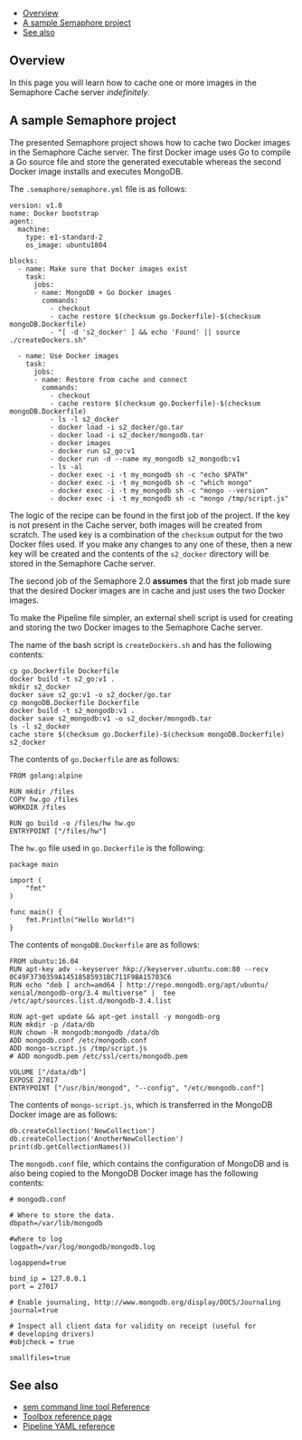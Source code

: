 
* [Overview](#overview)
* [A sample Semaphore project](#a-sample-semaphore-project)
* [See also](#see-also)

## Overview

In this page you will learn how to cache one or more images in the Semaphore
Cache server *indefinitely*.

## A sample Semaphore project

The presented Semaphore project shows how to cache two Docker images in the
Semaphore Cache server. The first Docker image uses Go to compile a Go source
file and store the generated executable whereas the second Docker image
installs and executes MongoDB.

The `.semaphore/semaphore.yml` file is as follows:

	version: v1.0
	name: Docker bootstrap
	agent:
	  machine:
	    type: e1-standard-2
	    os_image: ubuntu1804
    
	blocks:
	  - name: Make sure that Docker images exist
	    task:
	      jobs:
	      - name: MongoDB + Go Docker images
	        commands:
	          - checkout
	          - cache restore $(checksum go.Dockerfile)-$(checksum mongoDB.Dockerfile)
	          - "[ -d 's2_docker' ] && echo 'Found' || source ./createDockers.sh"
     
	  - name: Use Docker images
	    task:
	      jobs:
	      - name: Restore from cache and connect
	        commands:
	          - checkout
	          - cache restore $(checksum go.Dockerfile)-$(checksum mongoDB.Dockerfile)
	          - ls -l s2_docker
	          - docker load -i s2_docker/go.tar
	          - docker load -i s2_docker/mongodb.tar
	          - docker images
	          - docker run s2_go:v1
	          - docker run -d --name my_mongodb s2_mongodb:v1
	          - ls -al
	          - docker exec -i -t my_mongodb sh -c "echo $PATH"
	          - docker exec -i -t my_mongodb sh -c "which mongo"
	          - docker exec -i -t my_mongodb sh -c "mongo --version"
	          - docker exec -i -t my_mongodb sh -c "mongo /tmp/script.js"

The logic of the recipe can be found in the first job of the project. If the
key is not present in the Cache server, both images will be created from
scratch. The used key is a combination of the `checksum` output for the two
Docker files used. If you make any changes to any one of these, then a new
key will be created and the contents of the `s2_docker` directory will be
stored in the Semaphore Cache server.

The second job of the Semaphore 2.0 **assumes** that the first job made sure
that the desired Docker images are in cache and just uses the two Docker
images.

To make the Pipeline file simpler, an external shell script is used for
creating and storing the two Docker images to the Semaphore Cache server.

The name of the bash script is `createDockers.sh` and has the following
contents:

	cp go.Dockerfile Dockerfile
	docker build -t s2_go:v1 .
	mkdir s2_docker
	docker save s2_go:v1 -o s2_docker/go.tar
	cp mongoDB.Dockerfile Dockerfile
	docker build -t s2_mongodb:v1 .
	docker save s2_mongodb:v1 -o s2_docker/mongodb.tar
	ls -l s2_docker
	cache store $(checksum go.Dockerfile)-$(checksum mongoDB.Dockerfile) s2_docker

The contents of `go.Dockerfile` are as follows:

	FROM golang:alpine
    
	RUN mkdir /files
	COPY hw.go /files
	WORKDIR /files
    
	RUN go build -o /files/hw hw.go
	ENTRYPOINT ["/files/hw"]

The `hw.go` file used in `go.Dockerfile` is the following:

	package main
    
	import (
		"fmt"
	)
    
	func main() {
		fmt.Println("Hello World!")
	}

The contents of `mongoDB.Dockerfile` are as follows:

	FROM ubuntu:16.04
	RUN apt-key adv --keyserver hkp://keyserver.ubuntu.com:80 --recv 0C49F3730359A14518585931BC711F9BA15703C6
	RUN echo "deb [ arch=amd64 ] http://repo.mongodb.org/apt/ubuntu/ xenial/mongodb-org/3.4 multiverse" |  tee /etc/apt/sources.list.d/mongodb-3.4.list
    
	RUN apt-get update && apt-get install -y mongodb-org
	RUN mkdir -p /data/db
	RUN chown -R mongodb:mongodb /data/db
	ADD mongodb.conf /etc/mongodb.conf
	ADD mongo-script.js /tmp/script.js
	# ADD mongodb.pem /etc/ssl/certs/mongodb.pem
    
	VOLUME ["/data/db"]
	EXPOSE 27017
	ENTRYPOINT ["/usr/bin/mongod", "--config", "/etc/mongodb.conf"]

The contents of `mongo-script.js`, which is transferred in the MongoDB Docker
image are as follows:

	db.createCollection('NewCollection')
	db.createCollection('AnotherNewCollection')
	print(db.getCollectionNames())

The `mongodb.conf` file, which contains the configuration of MongoDB and is
also being copied to the MongoDB Docker image has the following contents:

	# mongodb.conf
    
	# Where to store the data.
	dbpath=/var/lib/mongodb
    
	#where to log
	logpath=/var/log/mongodb/mongodb.log
    
	logappend=true
    
	bind_ip = 127.0.0.1
	port = 27017
    
	# Enable journaling, http://www.mongodb.org/display/DOCS/Journaling
	journal=true
    
	# Inspect all client data for validity on receipt (useful for
	# developing drivers)
	#objcheck = true
    
	smallfiles=true

## See also

* [sem command line tool Reference](https://docs.semaphoreci.com/article/53-sem-reference)
* [Toolbox reference page](https://docs.semaphoreci.com/article/54-toolbox-reference)
* [Pipeline YAML reference](https://docs.semaphoreci.com/article/50-pipeline-yaml)
